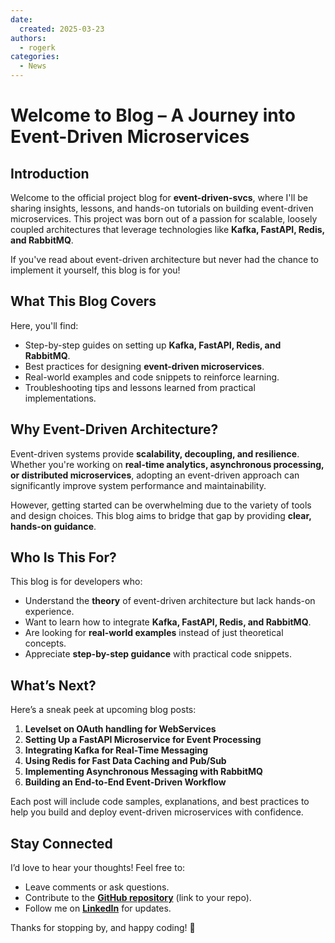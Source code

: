 ```yaml
---
date:
  created: 2025-03-23
authors:
  - rogerk
categories:
  - News
---
```


# Welcome to Blog – A Journey into Event-Driven Microservices

## Introduction

Welcome to the official project blog for **event-driven-svcs**, where I'll be sharing insights, lessons, and hands-on tutorials on building event-driven microservices. This project was born out of a passion for scalable, loosely coupled architectures that leverage technologies like **Kafka, FastAPI, Redis, and RabbitMQ**.

<!-- more -->

If you've read about event-driven architecture but never had the chance to implement it yourself, this blog is for you!

## What This Blog Covers

Here, you'll find:

- Step-by-step guides on setting up **Kafka, FastAPI, Redis, and RabbitMQ**.
- Best practices for designing **event-driven microservices**.
- Real-world examples and code snippets to reinforce learning.
- Troubleshooting tips and lessons learned from practical implementations.

## Why Event-Driven Architecture?

Event-driven systems provide **scalability, decoupling, and resilience**. Whether you're working on **real-time analytics, asynchronous processing, or distributed microservices**, adopting an event-driven approach can significantly improve system performance and maintainability.

However, getting started can be overwhelming due to the variety of tools and design choices. This blog aims to bridge that gap by providing **clear, hands-on guidance**.

## Who Is This For?

This blog is for developers who:

- Understand the **theory** of event-driven architecture but lack hands-on experience.
- Want to learn how to integrate **Kafka, FastAPI, Redis, and RabbitMQ**.
- Are looking for **real-world examples** instead of just theoretical concepts.
- Appreciate **step-by-step guidance** with practical code snippets.

## What’s Next?

Here’s a sneak peek at upcoming blog posts:

1. **Levelset on OAuth handling for WebServices**
2. **Setting Up a FastAPI Microservice for Event Processing**
3. **Integrating Kafka for Real-Time Messaging**
3. **Using Redis for Fast Data Caching and Pub/Sub**
4. **Implementing Asynchronous Messaging with RabbitMQ**
5. **Building an End-to-End Event-Driven Workflow**

Each post will include code samples, explanations, and best practices to help you build and deploy event-driven microservices with confidence.

## Stay Connected

I’d love to hear your thoughts! Feel free to:
- Leave comments or ask questions.
- Contribute to the **[GitHub repository](https://github.com/rogerkohlerjr/event-driven-svcs/)** (link to your repo).
- Follow me on **[LinkedIn](https://www.linkedin.com/in/rekohler/)** for updates.

Thanks for stopping by, and happy coding! 🚀

